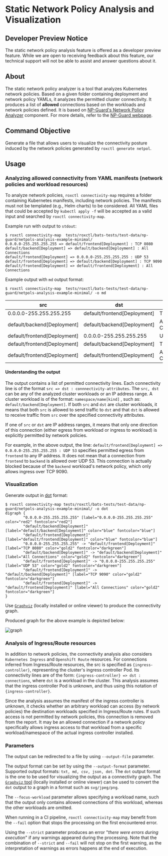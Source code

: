 # Static Network Policy Analysis and Visualization

## Developer Preview Notice
The static network policy analysis feature is offered as a developer preview feature. While we are open to receiving feedback about this feature, our technical support will not be able to assist and answer questions about it.

## About
The static network policy analyzer is a tool that analyzes Kubernetes network policies.
Based on a given folder containing deployment and network policy YAMLs, it analyzes the permitted cluster connectivity.
It produces a list of **allowed** connections based on the workloads and network policies defined.
It is based on [NP-Guard's Network Policy Analyzer](https://github.com/np-guard/netpol-analyzer) component.
For more details, refer to the [NP-Guard webpage](https://np-guard.github.io/).

## Command Objective
Generate a file that allows users to visualize the connectivity posture induced by the network policies generated by `roxctl generate netpol`.

## Usage

### Analyzing allowed connectivity from YAML manifests (network policies and workload resources)
To analyze network policies, `roxctl connectivity-map` requires a folder containing Kubernetes manifests, including network policies.
The manifests must not be templated (e.g., Helm charts) to be considered.
All YAML files that could be accepted by `kubectl apply -f` will be accepted as a valid input and searched by `roxctl connectivity-map`.

Example run with output to `stdout`:

```shell
$ roxctl connectivity-map  tests/roxctl/bats-tests/test-data/np-guard/netpols-analysis-example-minimal/
0.0.0.0-255.255.255.255 => default/frontend[Deployment] : TCP 8080
default/backend[Deployment] => default/backend[Deployment] : All Connections
default/frontend[Deployment] => 0.0.0.0-255.255.255.255 : UDP 53
default/frontend[Deployment] => default/backend[Deployment] : TCP 9090
default/frontend[Deployment] => default/frontend[Deployment] : All Connections
```

Example output with `md` output format:
```shell
$ roxctl connectivity-map  tests/roxctl/bats-tests/test-data/np-guard/netpols-analysis-example-minimal/ -o md
```

| src | dst | conn |
|-----|-----|------|
| 0.0.0.0-255.255.255.255 | default/frontend[Deployment] | TCP 8080 |
| default/backend[Deployment] | default/backend[Deployment] | All Connections |
| default/frontend[Deployment] | 0.0.0.0-255.255.255.255 | UDP 53 |
| default/frontend[Deployment] | default/backend[Deployment] | TCP 9090 |
| default/frontend[Deployment] | default/frontend[Deployment] | All Connections |

#### Understanding the output

The output contains a list of permitted connectivity lines. Each connectivity line is of the format `src => dst : connnectivity-attributes`.
The `src, dst` can be any of the analyzed cluster workloads or an IP address range.
A cluster workload is of the format: `namespace/name[kind]` , such as: `default/backend[Deployment]`.
If both `src` and `dst` are cluster workloads, it means that both `src` is allowed to send traffic to `dst` and that `dst` is allowed to receive traffic from `src` over the specified connectivity attributes.

If one of `src` or `dst` are IP address ranges, it means that only one direction of this connection (either egress from workload or ingress to workload) is explicitly permitted by network policies.

For example, in the above output, the line: `default/frontend[Deployment] => 0.0.0.0-255.255.255.255 : UDP 53` specifies permitted egress from `frontend` to any IP address.
It does not mean that a connection from `frontend`  to `backend` is allowed over UDP 53. This connection is actually blocked because of the `backend` workload's network policy, which only allows ingress over TCP 9090.

### Visualization

Generate output in [dot](https://graphviz.org/doc/info/lang.html) format:
```shell
$ roxctl connectivity-map tests/roxctl/bats-tests/test-data/np-guard/netpols-analysis-example-minimal/ -o dot
digraph {
        "0.0.0.0-255.255.255.255" [label="0.0.0.0-255.255.255.255" color="red2" fontcolor="red2"]
        "default/backend[Deployment]" [label="default/backend[Deployment]" color="blue" fontcolor="blue"]
        "default/frontend[Deployment]" [label="default/frontend[Deployment]" color="blue" fontcolor="blue"]
        "0.0.0.0-255.255.255.255" -> "default/frontend[Deployment]" [label="TCP 8080" color="gold2" fontcolor="darkgreen"]
        "default/backend[Deployment]" -> "default/backend[Deployment]" [label="All Connections" color="gold2" fontcolor="darkgreen"]
        "default/frontend[Deployment]" -> "0.0.0.0-255.255.255.255" [label="UDP 53" color="gold2" fontcolor="darkgreen"]
        "default/frontend[Deployment]" -> "default/backend[Deployment]" [label="TCP 9090" color="gold2" fontcolor="darkgreen"]
        "default/frontend[Deployment]" -> "default/frontend[Deployment]" [label="All Connections" color="gold2" fontcolor="darkgreen"]
}
```

Use [`Graphviz`](https://graphviz.org/) (locally installed or online viewer) to produce the connectivity graph.

Produced graph for the above example is depicted below:

![graph](connectivity-graph-example.svg)


### Analysis of Ingress/Route resources

In addition to network policies, the connectivity analysis also considers `Kubernetes Ingress` and `Openshift Route` resources.
For connections inferred from Ingress/Route resources, the src is specified as `{ingress-controller}`, representing the cluster's ingress controller Pod. 
Its connectivity lines are of the form: `{ingress-controller} => dst : connections`, where `dst` is a workload in the cluster.
This analysis assumes that the ingress controller Pod is unknown, and thus using this notation of `{ingress-controller}`.

Since the analysis assumes the manifest of the ingress controller is unknown, it checks whether an arbitrary workload can access (by network policies) the destination workloads specified in Ingress/Route rules. 
If such access is not permitted by network policies, this connection is removed from the report. 
It may be an allowed connection if a network policy specifically allows ingress access to that workload from a specific workload/namespace of the actual ingress controller installed.

### Parameters

The output can be redirected to a file by using `--output-file` parameter.

The output format can be set by using the `--output-format` parameter.
Supported output formats: `txt, md, csv, json, dot`. The `dot` output format is the one to be used for visualizing the output as a connectivity graph.
The [`Graphviz` tool](https://graphviz.org/) (locally installed or online viewer) can be used to convert the `dot` output to a graph in a format such as `svg/jpeg/png`.

The `--focus-workload` parameter allows specifying a workload name, such that the output only contains allowed connections of this workload, whereas the other workloads are omitted.

When running in a CI pipeline, `roxctl connectivity-map` may benefit from the `--fail` option that stops the processing on the first encountered error.

Using the `--strict` parameter produces an error "_there were errors during execution_" if any warnings appeared during the processing. Note that the combination of `--strict` and `--fail` will not stop on the first warning, as the interpretation of warnings as errors happens at the end of execution.

